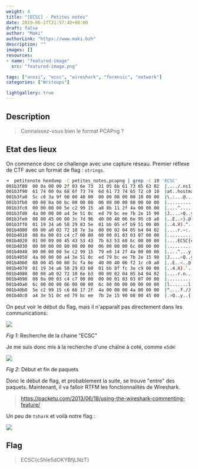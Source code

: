 ```yaml
---
weight: 4
title: "[ECSC] - Petites notes"
date: 2019-06-27T21:57:40+08:00
draft: false
author: "Maki"
authorLink: "https://www.maki.bzh"
description: ""
images: []
resources:
- name: "featured-image"
  src: "featured-image.png"

tags: ["anssi", "ecsc", "wireshark", "forensic", "network"]
categories: ["Writeups"]

lightgallery: true
---
```


## Description

> Connaissez-vous bien le format PCAPng ?

## Etat des lieux

On commence donc ce challenge avec une capture réseau. Premier réflexe de CTF avec un format de flag : `strings`.

```bash
➜  petitenote hexdump -C petites_notes.pcapng | grep -C 10 'ECSC'
001b3f80  00 0a 00 00 2f 03 6e 73  31 05 6b 61 73 65 63 02  |..../.ns1.kasec.|
001b3f90  61 74 00 0a 68 6f 73 74  6d 61 73 74 65 72 c0 10  |at..hostmaster..|
001b3fa0  5c c0 3a 9f 00 00 40 00  00 00 08 00 00 10 00 00  |\.:...@.........|
001b3fb0  00 00 0a 00 bc 00 00 00  06 00 00 00 80 00 00 00  |................|
001b3fc0  00 00 00 00 5e c2 99 15  a8 8b 11 2f 4a 00 00 00  |....^....../J...|
001b3fd0  4a 00 00 00 a4 3e 51 0c  ed 79 bc ee 7b 2e 15 90  |J....>Q..y..{...|
001b3fe0  08 00 45 00 00 3c 7d 96  40 00 40 06 6e 95 c0 a8  |..E..<}.@.@.n...|
001b3ff0  01 19 34 a6 58 29 83 5e  01 bb 05 ef b9 51 00 00  |..4.X).^.....Q..|
001b4000  00 00 a0 02 72 10 7e 3a  00 00 02 04 05 b4 04 02  |....r.~:........|
001b4010  08 0a 00 03 c4 c7 00 00  00 00 01 03 03 07 00 00  |................|
001b4020  01 00 09 00 45 43 53 43  7b 63 53 68 6c 00 00 00  |....ECSC{cShl...|
001b4030  00 00 00 00 80 00 00 00  06 00 00 00 6c 00 00 00  |............l...|
001b4040  00 00 00 00 5e c2 99 15  79 e0 14 2f 4a 00 00 00  |....^...y../J...|
001b4050  4a 00 00 00 a4 3e 51 0c  ed 79 bc ee 7b 2e 15 90  |J....>Q..y..{...|
001b4060  08 00 45 00 00 3c fa 0e  40 00 40 06 f2 1c c0 a8  |..E..<..@.@.....|
001b4070  01 19 34 a6 58 29 83 60  01 bb 8f fc 3e c9 00 00  |..4.X).`....>...|
001b4080  00 00 a0 02 72 10 6e b3  00 00 02 04 05 b4 04 02  |....r.n.........|
001b4090  08 0a 00 03 c4 c7 00 00  00 00 01 03 03 07 00 00  |................|
001b40a0  6c 00 00 00 06 00 00 00  6c 00 00 00 00 00 00 00  |l.......l.......|
001b40b0  5e c2 99 15 c6 66 17 2f  4a 00 00 00 4a 00 00 00  |^....f./J...J...|
001b40c0  a4 3e 51 0c ed 79 bc ee  7b 2e 15 90 08 00 45 00  |.>Q..y..{.....E.|
```

On peut voir le début du flag, mais il n'apparaît pas directement dans les communications:



![](https://i.imgur.com/9oZe5TJ.png)

_Fig 1_: Recherche de la chaine "ECSC"



Je me suis donc mis à la recherche d'une chaîne à coté, comme `e5dH`:



![](https://i.imgur.com/tdXiBDV.jpg)

_Fig 2_: Début et fin de paquets



Donc le début de flag, et probablement la suite, se trouve "entre" des paquets. Maintenant, il va falloir RTFM les fonctionnalités de Wireshark.

> https://packetu.com/2013/06/18/using-the-wireshark-commenting-feature/

Un peu de `tshark` et voilà notre flag :

![](https://i.imgur.com/jE9JWHS.png)

## Flag

> ECSC{cShle5dOKYBfjLNzT}